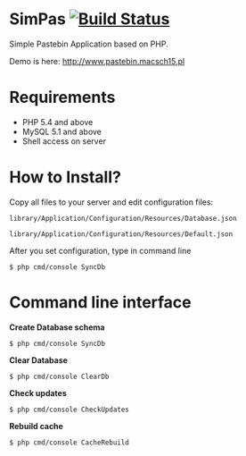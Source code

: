 SimPas [![Build Status](https://travis-ci.org/Macsch15/SimPas.png?branch=master)](https://travis-ci.org/Macsch15/SimPas)
======

Simple Pastebin Application based on PHP.

Demo is here: http://www.pastebin.macsch15.pl

Requirements
======
* PHP 5.4 and above
* MySQL 5.1 and above
* Shell access on server


How to Install?
======
Copy all files to your server and edit configuration files:

```
library/Application/Configuration/Resources/Database.json
```

```
library/Application/Configuration/Resources/Default.json
```

After you set configuration, type in command line


```
$ php cmd/console SyncDb
```

Command line interface
======

**Create Database schema**

```
$ php cmd/console SyncDb
```

**Clear Database**

```
$ php cmd/console ClearDb
```

**Check updates**

```
$ php cmd/console CheckUpdates
```

**Rebuild cache**

```
$ php cmd/console CacheRebuild
```



